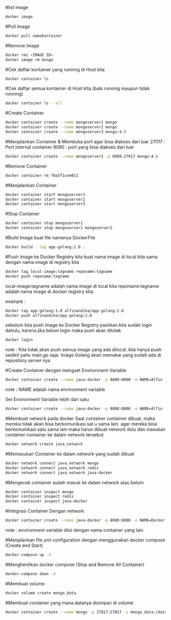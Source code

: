 #list image
```bash
docker image
```

#Pull Image
```bash
docker pull namakontainer
```

#Remove Image
```bash
docker rmi <IMAGE ID>
docker image rm mongo
```

#Cek daftar kontainer yang running di Host kita
```bash
docker container ls
```

#Cek daftar semua kontainer di Host kita (baik running maupun tidak running)
```bash
docker container ls --all
```

#Create Container
```bash
docker container create --name mongoserver1 mongo
docker container create --name mongoserver2 mongo
docker container create --name mongoserver3 mongo:4.1
```

#Menjalankan Container & Membuka port agar bisa diakses dari luar
27017 : Port internal container
8080 : port yang bisa diakses dari luar
```bash
docker container create --name mongoserver1 -p 8080:27017 mongo:4.1
```

#Remove Container
```bash
docker container rm f8a5f1cee011
```

#Menjalankan Container
```bash
docker container start mongoserver1
docker container start mongoserver2
docker container start mongoserver3
```

#Stop Container
```bash
docker container stop mongoserver1
docker container stop mongoserver1 mongoserver2
```
#Build Image
buat file namanya DockerFile

```bash
docker build --tag app-golang:1.0 .
```

#Push Image ke Docker Registry
kita buat nama image di local kita sama dengan nama image di registry kita

```bash
docker tag local-image:tagname reponame:tagname
docker push reponame:tagname
```
local-image:tagname adalah nama image di local kita
reponame:tagname adalah nama image di docker registry kita

example : 
```bash
docker tag app-golang:1.0 alfinandika/app-golang:1.0
docker push alfinandika/app-golang:1.0
```

sebelum kita push image ke Docker Registry pastikan kita sudah login dahulu, karena jika belum login maka push akan ditolak

```bash
docker login
```

note : Kita tidak akan push semua image yang ada dilocal, kita hanya push sedikit yaitu main.go saja. Image Golang akan memakai yang sudah ada di repository server nya

#Create Container dengan mengset Environment Variable
```bash
docker container create --name java-docker -p 8080:8080 -e NAME=Alfin java-docker:1.0
```
note : NAME adalah nama environment variable

Set Environment Variable lebih dari satu
```bash
docker container create --name java-docker -p 8080:8080 -e NAME=Alfin -e APP=Java -e PASSWORD=rahasia java-docker:1.0
```

#Membuat network pada docker
Saat container container dibuat, maka mereka tidak akan bisa berkomunikasi sat
u sama lain. agar mereka bisa berkomunikasi satu sama lain maka harus dibuat network dulu dan masukan container container ke dalam network tersebut

```bash
docker network create java_network
```

#Memasukan Container ke dalam network yang sudah dibuat

```bash
docker network connect java_network mongo
docker network connect java_network redis
docker network connect java_network java-docker
```

#Mengecek container sudah masuk ke dalam network atau belum

```bash
docker container inspect mongo
docker container inspect redis
docker container inspect java-docker
```

#Integrasi Container Dengan network
```bash
docker container create --name java-docker -p 8080:8080 -e NAME=Docker -e MONGO_HOST=mongo -e REDIS_HOST=redis java-docker:1.0
```
note : environment variable diisi dengan nama container yang lain

#Menjalankan file yml configuration dengan menggunakan docker compose (Create and Start)
```bash
docker-compose up -d 
```

#Menghentikan docker compose (Stop and Remove All Container)
```bash
docker-compose down -d 
```

#Membuat volume
```bash
docker volume create mongo_data
```

#Membuat container yang mana datanya disimpan di volume
```bash
docker container create --name mongo -p 27017:27017 -v mongo_data:/data/db mongo:4-xenial
```

